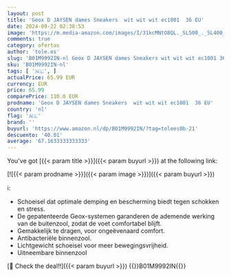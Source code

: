 ```yaml
---
layout: post
title: 'Geox D JAYSEN dames Sneakers  wit wit wit ec1001  36 EU'
date: 2024-09-22 02:38:53
image: 'https://m.media-amazon.com/images/I/31kcMNtO8QL._SL500_._SL400_.jpg'
comments: true
category: ofertas
author: 'tole.es'
slug: 'B01M9992IN-nl Geox D JAYSEN dames Sneakers wit wit wit ec1001 36 EU'
sku: 'B01M9992IN-nl'
tags: [ '🇳🇱', ]
actualPrice: 65.99 EUR
currency: EUR
price: 65.99
comparePrice: 110.0 EUR
prodname: 'Geox D JAYSEN dames Sneakers  wit wit wit ec1001  36 EU'
country: 'nl'
flag: '🇳🇱'
brand: ''
buyurl: 'https://www.amazon.nl/dp/B01M9992IN/?tag=tolees0b-21'
descuento: '40.01'
average: '67.1633333333333'
---
```


You've got [{{< param title >}}]({{< param buyurl >}}) at the following link:

[![{{< param prodname >}}]({{< param image >}})]({{< param buyurl >}})

ℹ️:

- Schoeisel dat optimale demping en bescherming biedt tegen schokken en stress.
- De gepatenteerde Geox-systemen garanderen de ademende werking van de buitenzool, zodat de voet comfortabel blijft.
- Gemakkelijk te dragen, voor ongeëvenaard comfort.
- Antibacteriële binnenzool.
- Lichtgewicht schoeisel voor meer bewegingsvrijheid.
- Uitneembare binnenzool

[🛒 Check the deal!!]({{< param buyurl >}})
{{<world>}}B01M9992IN{{</world>}}
